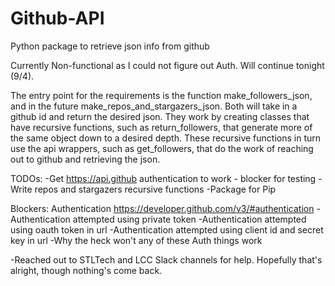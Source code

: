 # Github-API
Python package to retrieve json info from github

Currently Non-functional as I could not figure out Auth. Will continue tonight (9/4). 

The entry point for the requirements is the function make_followers_json, and in the future make_repos_and_stargazers_json. Both will take in a github id and return the desired json.
They work by creating classes that have recursive functions, such as return_followers, that generate more of the same object down to a desired depth. These recursive functions in turn use the api wrappers, such as get_followers, that do the work of reaching out to github and retrieving the json.

TODOs:
-Get https://api.github authentication to work - blocker for testing
-Write repos and stargazers recursive functions
-Package for Pip

Blockers:
Authentication https://developer.github.com/v3/#authentication
-Authentication attempted using private token
-Authentication attempted using oauth token in url
-Authentication attempted using client id and secret key in url
-Why the heck won't any of these Auth things work

-Reached out to STLTech and LCC Slack channels for help. Hopefully that's alright, though nothing's come back.



